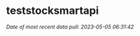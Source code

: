 
<!-- README.md is generated from README.Rmd. Please edit that file -->

# teststocksmartapi

*Date of most recent data pull: 2023-05-05 06:31:42*
